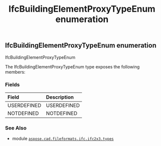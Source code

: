 ﻿---
title: IfcBuildingElementProxyTypeEnum enumeration
second_title: Aspose.CAD for Python via .NET API References
description: 
type: docs
weight: 1820
url: /aspose.cad.fileformats.ifc.ifc2x3.types/ifcbuildingelementproxytypeenum/
is_root: false
---

## IfcBuildingElementProxyTypeEnum enumeration

IfcBuildingElementProxyTypeEnum



The IfcBuildingElementProxyTypeEnum type exposes the following members:

### Fields
| Field | Description |
| :- | :- |
| USERDEFINED | USERDEFINED |
| NOTDEFINED | NOTDEFINED |



### See Also
* module [`aspose.cad.fileformats.ifc.ifc2x3.types`](..)
